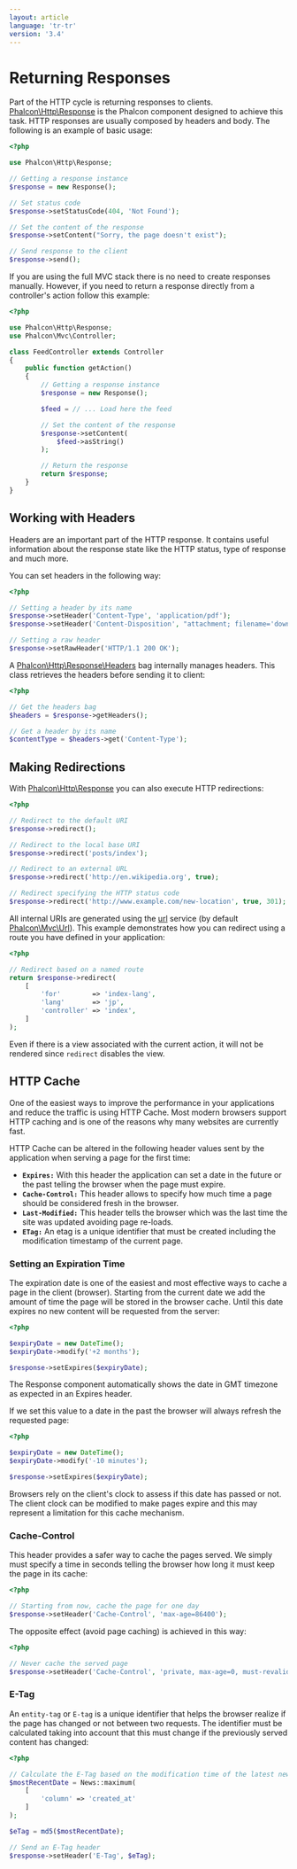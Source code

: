 ```yaml
---
layout: article
language: 'tr-tr'
version: '3.4'
---
```


<a name='overview'></a>

# Returning Responses

Part of the HTTP cycle is returning responses to clients. [Phalcon\Http\Response](api/Phalcon_Http_Response) is the Phalcon component designed to achieve this task. HTTP responses are usually composed by headers and body. The following is an example of basic usage:

```php
<?php

use Phalcon\Http\Response;

// Getting a response instance
$response = new Response();

// Set status code
$response->setStatusCode(404, 'Not Found');

// Set the content of the response
$response->setContent("Sorry, the page doesn't exist");

// Send response to the client
$response->send();
```

If you are using the full MVC stack there is no need to create responses manually. However, if you need to return a response directly from a controller's action follow this example:

```php
<?php

use Phalcon\Http\Response;
use Phalcon\Mvc\Controller;

class FeedController extends Controller
{
    public function getAction()
    {
        // Getting a response instance
        $response = new Response();

        $feed = // ... Load here the feed

        // Set the content of the response
        $response->setContent(
            $feed->asString()
        );

        // Return the response
        return $response;
    }
}
```

<a name='working-with-headers'></a>

## Working with Headers

Headers are an important part of the HTTP response. It contains useful information about the response state like the HTTP status, type of response and much more.

You can set headers in the following way:

```php
<?php

// Setting a header by its name
$response->setHeader('Content-Type', 'application/pdf');
$response->setHeader('Content-Disposition', "attachment; filename='downloaded.pdf'");

// Setting a raw header
$response->setRawHeader('HTTP/1.1 200 OK');
```

A [Phalcon\Http\Response\Headers](api/Phalcon_Http_Response_Headers) bag internally manages headers. This class retrieves the headers before sending it to client:

```php
<?php

// Get the headers bag
$headers = $response->getHeaders();

// Get a header by its name
$contentType = $headers->get('Content-Type');
```

<a name='redirections'></a>

## Making Redirections

With [Phalcon\Http\Response](api/Phalcon_Http_Response) you can also execute HTTP redirections:

```php
<?php

// Redirect to the default URI
$response->redirect();

// Redirect to the local base URI
$response->redirect('posts/index');

// Redirect to an external URL
$response->redirect('http://en.wikipedia.org', true);

// Redirect specifying the HTTP status code
$response->redirect('http://www.example.com/new-location', true, 301);
```

All internal URIs are generated using the [url](/3.4/en/url) service (by default [Phalcon\Mvc\Url](api/Phalcon_Mvc_Url)). This example demonstrates how you can redirect using a route you have defined in your application:

```php
<?php

// Redirect based on a named route
return $response->redirect(
    [
        'for'        => 'index-lang',
        'lang'       => 'jp',
        'controller' => 'index',
    ]
);
```

Even if there is a view associated with the current action, it will not be rendered since `redirect` disables the view.

<a name='http-cache'></a>

## HTTP Cache

One of the easiest ways to improve the performance in your applications and reduce the traffic is using HTTP Cache. Most modern browsers support HTTP caching and is one of the reasons why many websites are currently fast.

HTTP Cache can be altered in the following header values sent by the application when serving a page for the first time:

* **`Expires:`** With this header the application can set a date in the future or the past telling the browser when the page must expire.
* **`Cache-Control:`** This header allows to specify how much time a page should be considered fresh in the browser.
* **`Last-Modified:`** This header tells the browser which was the last time the site was updated avoiding page re-loads.
* **`ETag:`** An etag is a unique identifier that must be created including the modification timestamp of the current page.

<a name='http-cache-expiration-time'></a>

### Setting an Expiration Time

The expiration date is one of the easiest and most effective ways to cache a page in the client (browser). Starting from the current date we add the amount of time the page will be stored in the browser cache. Until this date expires no new content will be requested from the server:

```php
<?php

$expiryDate = new DateTime();
$expiryDate->modify('+2 months');

$response->setExpires($expiryDate);
```

The Response component automatically shows the date in GMT timezone as expected in an Expires header.

If we set this value to a date in the past the browser will always refresh the requested page:

```php
<?php

$expiryDate = new DateTime();
$expiryDate->modify('-10 minutes');

$response->setExpires($expiryDate);
```

Browsers rely on the client's clock to assess if this date has passed or not. The client clock can be modified to make pages expire and this may represent a limitation for this cache mechanism.

<a name='http-cache-control'></a>

### Cache-Control

This header provides a safer way to cache the pages served. We simply must specify a time in seconds telling the browser how long it must keep the page in its cache:

```php
<?php

// Starting from now, cache the page for one day
$response->setHeader('Cache-Control', 'max-age=86400');
```

The opposite effect (avoid page caching) is achieved in this way:

```php
<?php

// Never cache the served page
$response->setHeader('Cache-Control', 'private, max-age=0, must-revalidate');
```

<a name='http-cache-etag'></a>

### E-Tag

An `entity-tag` or `E-tag` is a unique identifier that helps the browser realize if the page has changed or not between two requests. The identifier must be calculated taking into account that this must change if the previously served content has changed:

```php
<?php

// Calculate the E-Tag based on the modification time of the latest news
$mostRecentDate = News::maximum(
    [
        'column' => 'created_at'
    ]
);

$eTag = md5($mostRecentDate);

// Send an E-Tag header
$response->setHeader('E-Tag', $eTag);
```